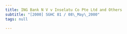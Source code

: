 ```yaml
---
title: ING Bank N V v Inselatu Co Pte Ltd and Others
subtitle: "[2000] SGHC 81 / 08\_May\_2000"
tags: null

---
```


